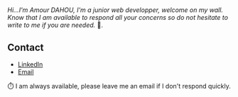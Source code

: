 # 

*Hi...I'm Amour DAHOU, I'm a junior web developper, welcome on my wall. Know that I am available to respond all your concerns so do not hesitate to write to me if you are needed.* 🙂.

## Contact

- <a href="https://www.linkedin.com/in/amour-dahou-45aba5232/">LinkedIn</a> 
- <a href="mailto:amourdahou@yahoo.com">Email</a>


⏱️ I am always available, please leave me an email if I don't respond quickly.

<!---
Amour22/Amour22 is a ✨ special ✨ repository because its `README.md` (this file) appears on your GitHub profile.
You can click the Preview link to take a look at your changes.
--->
